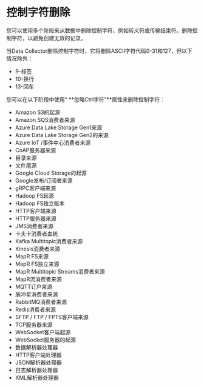 # 控制字符删除

您可以使用多个阶段来从数据中删除控制字符，例如转义符或传输结束符。删除控制字符，以避免创建无效的记录。

当Data Collector删除控制字符时，它将删除ASCII字符代码0-31和127，但以下情况除外：

- 9-标签
- 10-换行
- 13-回车

您可以在以下阶段中使用“ **忽略Ctrl字符”**属性来删除控制字符：

- Amazon S3的起源
- Amazon SQS消费者来源
- Azure Data Lake Storage Gen1来源
- Azure Data Lake Storage Gen2的来源
- Azure IoT /事件中心消费者来源
- CoAP服务器来源
- 目录来源
- 文件尾源
- Google Cloud Storage的起源
- Google发布/订阅者来源
- gRPC客户端来源
- Hadoop FS起源
- Hadoop FS独立版本
- HTTP客户端来源
- HTTP服务器来源
- JMS消费者来源
- 卡夫卡消费者血统
- Kafka Multitopic消费者来源
- Kinesis消费者来源
- MapR FS来源
- MapR FS独立来源
- MapR Multitopic Streams消费者来源
- MapR流消费者来源
- MQTT订户来源
- 脉冲星消费者来源
- RabbitMQ消费者来源
- Redis消费者来源
- SFTP / FTP / FPTS客户端来源
- TCP服务器来源
- WebSocket客户端起源
- WebSocket服务器的起源
- 数据解析器处理器
- HTTP客户端处理器
- JSON解析器处理器
- 日志解析器处理器
- XML解析器处理器